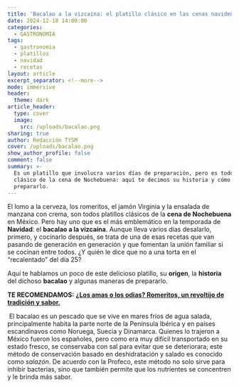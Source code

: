 ```yaml
---
title: 'Bacalao a la vizcaína: el platillo clásico en las cenas navideñas de México'
date: 2024-12-18 14:00:00
categories:
  - GASTRONOMIA
tags:
  - gastronomia
  - platillos
  - navidad
  - recetas
layout: article
excerpt_separator: <!--more-->
mode: immersive
header:
  theme: dark
article_header:
  type: cover
  image:
    src: /uploads/bacalao.png
sharing: true
author: Redacción TYSM
cover: /uploads/bacalao.png
show_author_profile: false
comment: false
summary: >-
  Es un platillo que involucra varios días de preparación, pero es todo un
  clásico de la cena de Nochebuena: aquí te decimos su historia y cómo
  prepararlo.
---
```

El lomo a la cerveza, los romeritos, el jamón Virginia y la ensalada de manzana con crema, son todos platillos clásicos de la **cena de Nochebuena** en México. Pero hay uno que es el más emblemático en la temporada de **Navidad**: el **bacalao a la vizcaína**. Aunque lleva varios días desalarlo, primero, y cocinarlo después, se trata de una de esas recetas que van pasando de generación en generación y que fomentan la unión familiar si se cocinan entre todos. ¿Y quién le dice que no a una torta en el “recalentado” del día 25?

Aquí te hablamos un poco de este delicioso platillo, su **origen**, la **historia** del dichoso **bacalao** y algunas maneras de prepararlo.

**TE RECOMENDAMOS:** [**¿Los amas o los odias? Romeritos, un revoltijo de tradición y sabor.**](https://blog.tonoysumariachi.com/gastronomia/2023/12/21/los-amas-o-los-odias-romeritos-un-revoltijo-de-tradici%C3%B3n-y-sabor.html)

&nbsp;El bacalao es un pescado que se vive en mares fríos de agua salada, principalmente habita la parte norte de la Península Ibérica y en países escandinavos como Noruega, Suecia y Dinamarca. Quienes lo trajeron a México fueron los españoles, pero como era muy difícil transportado en su estado fresco, se conservaba con sal para evitar que se deteriorara; este método de conservación basado en deshidratación y salado es conocido como *salazón*. De acuerdo con la Profeco, este método no solo sirve para inhibir bacterias, sino que también permite que los nutrientes se concentren y le brinda más sabor.

&nbsp;

&nbsp;

&nbsp;